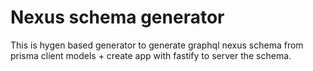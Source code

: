 # Nexus schema generator

This is hygen based generator to generate graphql nexus schema from prisma client models + create app with fastify to server the schema.